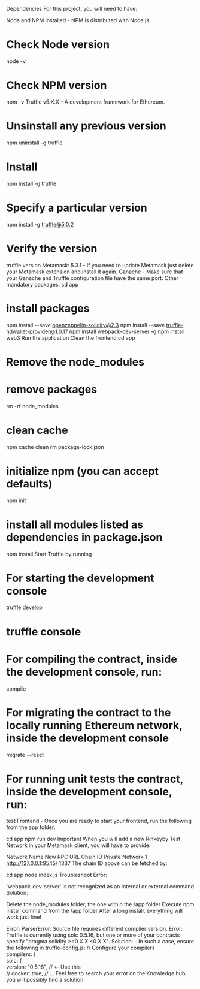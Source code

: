 Dependencies
For this project, you will need to have:

Node and NPM installed - NPM is distributed with Node.js
# Check Node version
node -v
# Check NPM version
npm -v
Truffle v5.X.X - A development framework for Ethereum.
# Unsinstall any previous version
npm uninstall -g truffle
# Install
npm install -g truffle
# Specify a particular version
npm install -g truffle@5.0.2
# Verify the version
truffle version
Metamask: 5.3.1 - If you need to update Metamask just delete your Metamask extension and install it again.
Ganache - Make sure that your Ganache and Truffle configuration file have the same port.
Other mandatory packages:
cd app
# install packages
npm install --save  openzeppelin-solidity@2.3
npm install --save  truffle-hdwallet-provider@1.0.17
npm install webpack-dev-server -g
npm install web3
Run the application
Clean the frontend
cd app
# Remove the node_modules  
# remove packages
rm -rf node_modules
# clean cache
npm cache clean
rm package-lock.json
# initialize npm (you can accept defaults)
npm init
# install all modules listed as dependencies in package.json
npm install
Start Truffle by running

# For starting the development console
truffle develop
# truffle console
# For compiling the contract, inside the development console, run:
compile
# For migrating the contract to the locally running Ethereum network, inside the development console
migrate --reset
# For running unit tests the contract, inside the development console, run:
test
Frontend - Once you are ready to start your frontend, run the following from the app folder:

cd app
npm run dev
Important
When you will add a new Rinkeyby Test Network in your Metamask client, you will have to provide:

Network Name	New RPC URL	Chain ID
Private Network 1	http://127.0.0.1:9545/	1337
The chain ID above can be fetched by:

cd app
node index.js
Troubleshoot
Error:

'webpack-dev-server' is not recognized as an internal or external command
Solution:

Delete the node_modules folder, the one within the /app folder
Execute npm install command from the /app folder
After a long install, everything will work just fine!

Error:
ParserError: Source file requires different compiler version. 
Error: Truffle is currently using solc 0.5.16, but one or more of your contracts specify "pragma solidity >=0.X.X <0.X.X".
Solution: - In such a case, ensure the following in truffle-config.js:
// Configure your compilers  
compilers: {    
solc: {      
 version: "0.5.16", // <- Use this        
 // docker: true,
 // ...
Feel free to search your error on the Knowledge hub, you will possibly find a solution.